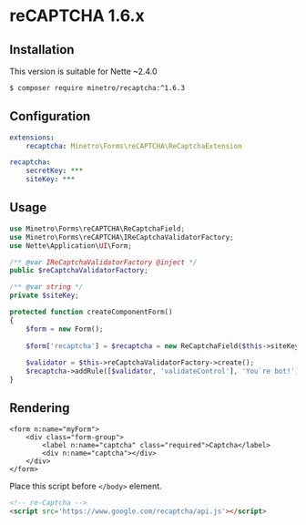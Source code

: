 # reCAPTCHA 1.6.x

## Installation

This version is suitable for Nette ~2.4.0

```sh
$ composer require minetro/recaptcha:^1.6.3
```

## Configuration

```yaml
extensions:
    recaptcha: Minetro\Forms\reCAPTCHA\ReCaptchaExtension

recaptcha:
    secretKey: ***
    siteKey: ***
```

## Usage

```php
use Minetro\Forms\reCAPTCHA\ReCaptchaField;
use Minetro\Forms\reCAPTCHA\IReCaptchaValidatorFactory;
use Nette\Application\UI\Form;

/** @var IReCaptchaValidatorFactory @inject */
public $reCaptchaValidatorFactory;

/** @var string */
private $siteKey;

protected function createComponentForm() 
{
    $form = new Form();
    
    $form['recaptcha'] = $recaptcha = new ReCaptchaField($this->siteKey, $label = NULL); 
    
    $validator = $this->reCaptchaValidatorFactory->create();
    $recaptcha->addRule([$validator, 'validateControl'], 'You`re bot!');
}
```

## Rendering

```smarty
<form n:name="myForm">
	<div class="form-group">
		<label n:name="captcha" class="required">Captcha</label>
		<div n:name="captcha"></div>
	</div>
</form>
```

Place this script before `</body>` element.

```html
<!-- re-Captcha -->
<script src='https://www.google.com/recaptcha/api.js'></script>
```
